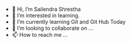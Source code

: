 - 👋 Hi, I’m Sailendra  Shrestha
- 👀 I’m interested in learning.
- 🌱 I’m currently learning Git and Git Hub Today
- 💞️ I’m looking to collaborate on ...
- 📫 How to reach me ...

<!---
vai064/vai064 is a ✨ special ✨ repository because its `README.md` (this file) appears on your GitHub profile.
You can click the Preview link to take a look at your changes.
--->
